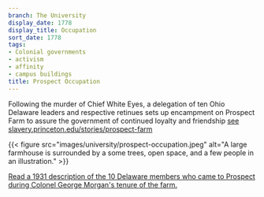 ```yaml
---
branch: The University
display_date: 1778
display_title: Occupation
sort_date: 1778
tags:
- Colonial governments
- activism
- affinity
- campus buildings
title: Prospect Occupation
---
```


Following the murder of Chief White Eyes, a delegation of ten Ohio Delaware leaders and respective retinues sets up encampment on Prospect Farm to assure the government of continued loyalty and friendship [see slavery.princeton.edu/stories/prospect-farm](https://slavery.princeton.edu/stories/prospect-farm)


{{< figure src="images/university/prospect-occupation.jpeg" alt="A large farmhouse is surrounded by a some trees, open space, and a few people in an illustration." >}}


[Read a 1931 description of the 10 Delaware members who came to Prospect during Colonel George Morgan's tenure of the farm.](https://theprince.princeton.edu/princetonperiodicals/?a=d&d=Princetonian19311121-01.2.25&srpos=11&e=-------en-20--1--txt-txIN-colonel+george+morgan------)
